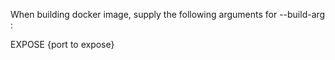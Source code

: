 When building docker image, supply the following arguments for --build-arg :

EXPOSE {port to expose}
